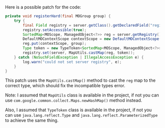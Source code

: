 Here is a possible patch for the code:

```java
private void registerHard(final MOGroup group) {
    try {
        final Field registry = server.getClass().getDeclaredField("registry");
        registry.setAccessible(true);
        SortedMap<MOScope, ManagedObject<?>> reg = server.getRegistry();
        DefaultMOContextScope contextScope = new DefaultMOContextScope(new OctetString(""), group.getScope());
        reg.put(contextScope, group);
        Type token = new TypeToken<SortedMap<MOScope, ManagedObject<?>>>() {}.getType();
        registry.set(server, MapUtils.castMap(reg, token));
    } catch (NoSuchFieldException | IllegalAccessException e) {
        log.warn("could not set server registry", e);
    }
}
```

This patch uses the `MapUtils.castMap()` method to cast the `reg` map to the correct type, which should fix the incompatible types error.

Note: I assumed that `MapUtils` class is available in the project, if not you can use `com.google.common.collect.Maps.newHashMap()` method instead.

Also, I assumed that `TypeToken` class is available in the project, if not you can use `java.lang.reflect.Type` and `java.lang.reflect.ParameterizedType` to achieve the same thing.